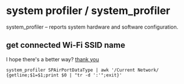 # system profiler / system_profiler

system_profiler – reports system hardware and software configuration.

## get connected Wi-Fi SSID name

I hope there's a better way? [thank you](https://discussions.apple.com/thread/255778674?answerId=260793906022&sortBy=rank#260793906022)

```shell
system_profiler SPAirPortDataType | awk '/Current Network/ {getline;$1=$1;print $0 | "tr -d ':'";exit}'
```
